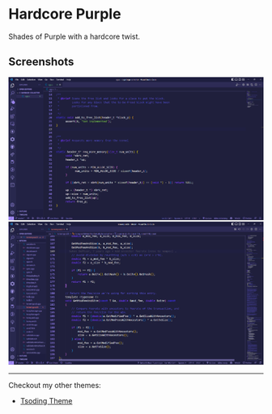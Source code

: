 # Hardcore Purple

Shades of Purple with a hardcore twist.

## Screenshots

![Screenshot 1](img/Purple1.png)
![Screenshot 2](img/Purple2.png)

<hr>

Checkout my other themes:

- [Tsoding Theme](https://github.com/JoaoAJMatos/Tsoding-Color-Theme)